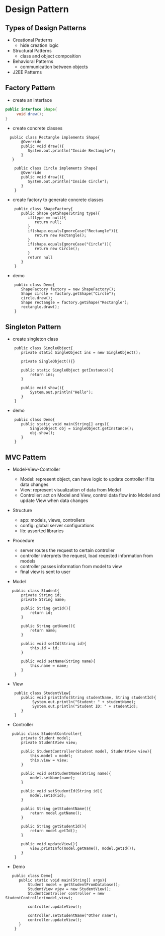 # Design Pattern

<a name="Types of Design Patterns" />

## Types of Design Patterns
+ Creational Patterns
  - hide creation logic
+ Structural Patterns
  - class and object composition
+ Behavioral Patterns
  - communication between objects
+ J2EE Patterns


<a name="Factory Pattern" />

## Factory Pattern
+ create an interface

``` java
public interface Shape{
	 void draw();
}
```

+ create concrete classes

``` 
  public class Rectangle implements Shape{
	   @Override
	   public void draw(){
	      System.out.println("Inside Rectangle");
       }
   }
```

``` 
    public class Circle implements Shape{
	   @Override
	   public void draw(){
	      System.out.println("Inside Circle");
       }
    }
```

+ create factory to generate concrete classes

``` 
    public class ShapeFactory{
	   public Shape getShape(String type){
	      if(type == null){
	         return null;   
	      }
	      if(shape.equalsIgnoreCase("Rectangle")){
             return new Rectangle();
	      }
	      if(shape.equalsIgnoreCase("Circle")){
             return new Circle();
	      }
	      return null
	   }
    }
```

+ demo

``` 
    public class Demo{
	   ShapeFactory factory = new ShapeFactory();
	   Shape circle = factory.getShape("Circle");
	   circle.draw();
	   Shape rectangle = factory.getShape("Rectangle");
	   rectangle.draw();
    }
```

<a name="Singleton Pattern"/>

## Singleton Pattern
+ create singleton class

``` 
    public class SingleObject{
	   private static SingleObject ins = new SingleObject();

	   private SingleObject(){}

	   public static SingleObject getInstance(){
	   	   return ins;
	   }

	   public void show(){
	   	   System.out.println("Hello");
	   }
    }
```

+ demo

``` 
    public class Demo{
	   public static void main(String[] args){
	       SingleObject obj = SingleObject.getInstance();
	       obj.show();
	   }
    }
```

<a name="MVC Pattern" />

## MVC Pattern
+ Model-View-Controller
  - Model: represent object, can have logic to update controller if its data changes
  - View: represent visualization of data from Model
  - Controller: act on Model and View, control data flow into Model and update View when data changes

+ Structure
  - app: models, views, controllers
  - config: global server configurations
  - lib: assorted libraries

+ Procedure
  - server routes the request to certain controller
  - controller interprets the request, load reqested information from models
  - controller passes information from model to view
  - final view is sent to user

+ Model

``` 
   public class Student{
       private String id;
       private String name;

       public String getId(){
           return id;
       }

       public String getName(){
           return name;
       }

       public void setId(String id){
           this.id = id;
       }

       public void setName(String name){
           this.name = name;
       }	
    }
```

+ View

``` 
    public class StudentView{
	   public void printInfo(String studentName, String studentId){
	        System.out.println("Student: " + studentName);
	        System.out.println("Student ID: " + studentId);
	   }
    }
```

+ Controller

``` 
   public class StudentController{
	   private Student model;
	   private StudentView view;

	   public StudentController(Student model, StudentView view){
	   	   this.model = model;
	   	   this.view = view;
	   }

	   public void setStudentName(String name){
	   	   model.setName(name);
	   }

	   public void setStudentId(String id){
	   	   model.setId(id);
	   }

	   public String getStudentName(){
	   	   return model.getName();
	   }

	   public String getStudentId(){
	   	   return model.getId();
	   }

	   public void updateView(){
	   	   view.printInfo(model.getName(), model.getId());
	   }
    }
```

+ Demo

``` 
   public class Demo{
	  public static void main(String[] args){
	      Student model = getStudentFromDatabase();
	      StudentView view = new StudentView();
	      StudentController controller = new StudentController(model,view);

	      controller.updateView();

	      controller.setStudentName("Other name");
	      controller.updateView();
	  }
    }
```















